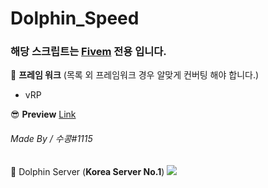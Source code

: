# Dolphin_Speed

### 해당 스크립트는 [Fivem](https://fivem.net/) 전용 입니다.

🔧 **프레임 워크** (목록 외 프레임워크 경우 알맞게 컨버팅 해야 합니다.)
</br>
- vRP

😎 **Preview**
[Link](https://cdn.discordapp.com/attachments/805771081587359794/887317963017973840/Desktop_2021.09.14_-_21.43.59.02.mp4)

###### Made By / 수콩#1115
🐬 Dolphin Server (__**Korea Server No.1**__) <a href="https://discord.gg/dolphin" target="_blank"><img src="https://img.shields.io/badge/Dolphin Discord-5865F2?style=flat-square&logo=Discord&logoColor=FFF"/></a>
